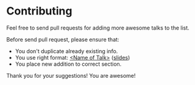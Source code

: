 # Contributing

Feel free to send pull requests for adding more awesome talks to the list.  

Before send pull request, please ensure that:

- You don't duplicate already existing info.
- You use right format: [&lt;Name of Talk&gt;](http://link_to_record_of_talk.com) ([slides](http://link_to_slides_of_talk.com))
- You place new addition to correct section.

Thank you for your suggestions! You are awesome!
